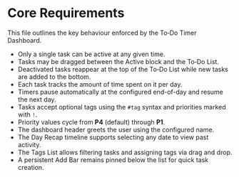 # Core Requirements

This file outlines the key behaviour enforced by the To‑Do Timer Dashboard.

- Only a single task can be active at any given time.
- Tasks may be dragged between the Active block and the To‑Do List.
- Deactivated tasks reappear at the top of the To‑Do List while new tasks are added to the bottom.
- Each task tracks the amount of time spent on it per day.
- Timers pause automatically at the configured end-of-day and resume the next day.
- Tasks accept optional tags using the `#tag` syntax and priorities marked with `!`.
- Priority values cycle from **P4** (default) through **P1**.
- The dashboard header greets the user using the configured name.
- The Day Recap timeline supports selecting any date to view past activity.
- The Tags List allows filtering tasks and assigning tags via drag and drop.
- A persistent Add Bar remains pinned below the list for quick task creation.
